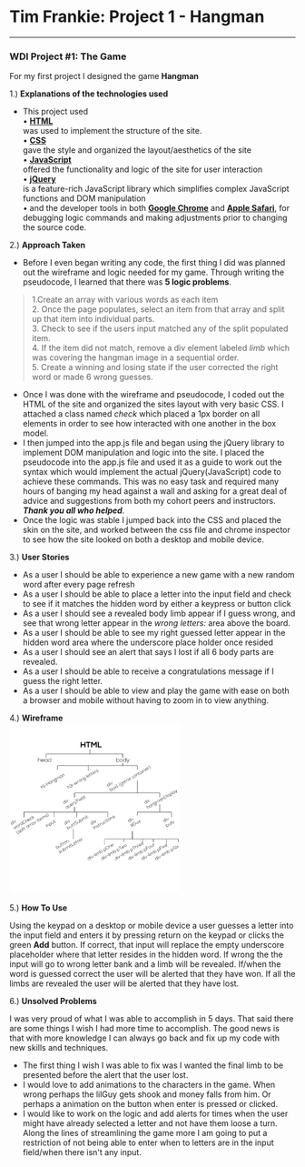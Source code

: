 # Tim Frankie: Project 1 - Hangman #
_____

### WDI Project #1: The Game ###

For my first project I designed the game **Hangman**

1.) **Explanations of the technologies used**

- This project used<br>
• **[HTML]**<br>
was used to implement the structure of the site.<br>
• **[CSS]**<br>
gave the style and organized the layout/aesthetics of the site<br>
• **[JavaScript]**<br>
offered the functionality and logic of the site for user interaction<br>
• **[jQuery]**<br>
is a feature-rich JavaScript library which simplifies complex JavaScript functions and DOM manipulation<br>
• and the developer tools in both **[Google Chrome]** and **[Apple Safari]**, for debugging logic commands and making adjustments prior to changing the source code.

2.) **Approach Taken**

- Before I even began writing any code, the first thing I did was planned out the wireframe and logic needed for my game. Through writing the pseudocode, I learned that there was **5 logic problems**.
> 1.Create an array with various words as each item<br>2. Once the page populates, select an item from that array and split up that item into individual parts.<br>3. Check to see if the users input matched any of the split populated item.<br>4. If the item did not match, remove a div element labeled *limb* which was covering the hangman image in a sequential order.<br>5. Create a winning and losing state if the user corrected the right word or made 6 wrong guesses.
- Once I was done with the wireframe and pseudocode, I coded out the HTML of the site and organized the sites layout with very basic CSS. I attached a class named *check* which placed a 1px border on all elements in order to see how  interacted with one another in the box model.
- I then jumped into the app.js file and began using the jQuery library to implement DOM manipulation and logic into the site. I placed the pseudocode into the app.js file and used it as a guide to work out the syntax which would implement the actual jQuery(JavaScript) code to achieve these commands. This was no easy task and required many hours of banging my head against a wall and asking for a great deal of advice and suggestions from both my cohort peers and instructors. ***Thank you all who helped***.<br>
- Once the logic was stable I jumped back into the CSS and placed the skin on the site, and worked between the css file and chrome inspector to see how the site looked on both a desktop and mobile device.

3.) **User Stories**

- As a user I should be able to experience a new game with a new random word after every page refresh
- As a user I should be able to place a letter into the input field and check to see if it matches the hidden word by either a keypress or button click
- As a user I should see a revealed body limb appear if I guess wrong, and see that wrong letter appear in the *wrong letters:* area above the board.
- As a user I should be able to see my right guessed letter appear in the hidden word area where the underscore place holder once resided
- As a user I should see an alert that says I lost if all 6 body parts are revealed.
- As a user I should be able to receive a congratulations message if I guess the right letter.
- As a user I should be able to view and play the game with ease on both a browser and mobile without having to zoom in to view anything.

4.) **Wireframe**<br>
<img src="img/timwireframe.png" alt="WireFrame" style="width:300px;height:300px;">

5.) **How To Use**

Using the keypad on a desktop or mobile device a user guesses a letter into the input field and enters it by pressing return on the keypad or clicks the green **Add** button. If correct, that input will replace the empty underscore placeholder where that letter resides in the hidden word. If wrong the the input will go to wrong letter bank and a limb will be revealed. If/when the word is guessed correct the user will be alerted that they have won. If all the limbs are revealed the user will be alerted that they have lost.

6.) **Unsolved Problems**

I was very proud of what I was able to accomplish in 5 days. That said there are some things I wish I had more time to accomplish. The good news is that with more knowledge I can always go back and fix up my code with new skills and techniques.

- The first thing I wish I was able to fix was I wanted the final limb to be presented before the alert that the user lost.
- I would love to add animations to the characters in the game. When wrong perhaps the lilGuy gets shook and money falls from him. Or perhaps a animation on the button when enter is pressed or clicked.
- I would like to work on the logic and add alerts for times when the user might have already selected a letter and not have them loose a turn. Along the lines of streamlining the game more I am going to put a restriction of not being able to enter when to letters are in the input field/when there isn't any input.

[HTML]:http://html.com/
[CSS]: https:en.wikipedia.org/wiki/Cascading_Style_Sheets
[JavaScript]: https://www.javascript.com/
[jQuery]:https:jquery.com/
[Google Chrome]:https://developers.google.com/web/tools/
[Apple Safari]:https://developer.apple.com/library/content/documentation/AppleApplications/Conceptual/Safari_Developer_Guide/Introduction/Introduction.html
